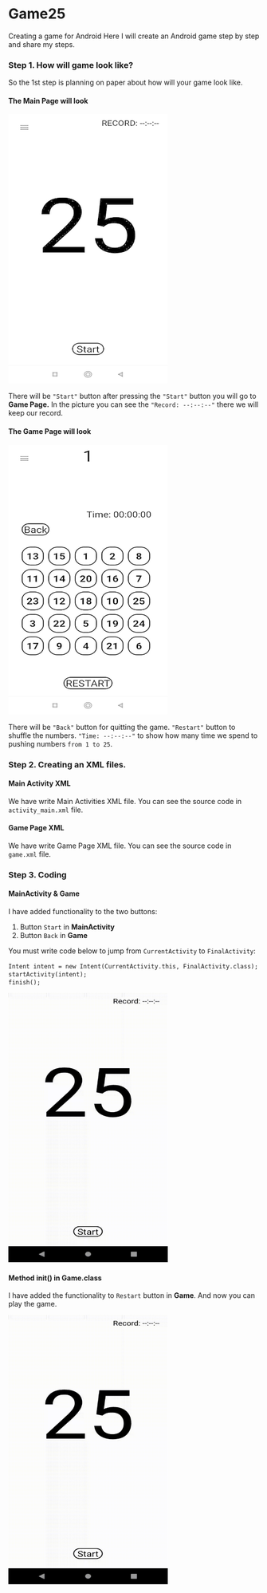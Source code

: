 # Game25
Creating a game for Android
Here I will create an Android game step by step and share my steps.
### Step 1. How will game look like?
So the 1st step is planning on paper about how will your game look like.
#### The Main Page will look

<img src="images/plan_of_main_page.jpg" width="320" height="540"/>

There will be `"Start"` button after pressing the `"Start"` button you will go to **Game Page.** In the picture you can see the `"Record: --:--:--"` there we will keep our record.

#### The Game Page will look
<img src="images/plan_of_game_page.jpg" width="320" height="540"/>

There will be `"Back"` button for quitting the game. `"Restart"` button to shuffle the numbers. `"Time: --:--:--"` to show how many time we spend to pushing numbers `from 1 to 25`.

### Step 2. Creating an XML files.
#### Main Activity XML
We have write Main Activities XML file. You can see the source code in `activity_main.xml` file.
#### Game Page XML
We have write Game Page XML file. You can see the source code in `game.xml` file.
### Step 3. Coding
#### MainActivity & Game
I have added functionality to the two buttons:
1. Button `Start` in **MainActivity**
2. Button `Back` in **Game**

You must write code below to jump from `CurrentActivity` to `FinalActivity`:
```
Intent intent = new Intent(CurrentActivity.this, FinalActivity.class);
startActivity(intent);
finish();
```
<img src="images/step_3_1.gif" width="320" height="540"/>

#### Method init() in Game.class
I have added the functionality to `Restart` button in **Game**. And now you can play the game.

<img src="images/step_3_2.gif" width="320" height="540"/>
